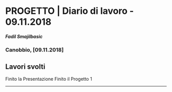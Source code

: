# PROGETTO | Diario di lavoro - 09.11.2018
##### Fadil Smajilbasic
### Canobbio, [09.11.2018]

## Lavori svolti
Finito la Presentazione
Finito il Progetto 1
<!-- ####Problemi riscontrati e soluzioni adottate -->
---
<!-- ####Punto della situazione rispetto alla pianificazione -->

<!-- ####Programma di massima per la prossima giornata di lavoro -->